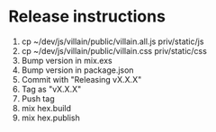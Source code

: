 # Release instructions

1. cp ~/dev/js/villain/public/villain.all.js priv/static/js
2. cp ~/dev/js/villain/public/villain.css priv/static/css
3. Bump version in mix.exs
4. Bump version in package.json
5. Commit with "Releasing vX.X.X"
6. Tag as "vX.X.X"
7. Push tag
8. mix hex.build
9. mix hex.publish
